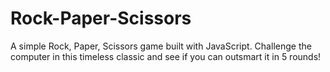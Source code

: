 # Rock-Paper-Scissors
A simple Rock, Paper, Scissors game built with JavaScript. Challenge the computer in this timeless classic and see if you can outsmart it in 5 rounds!
